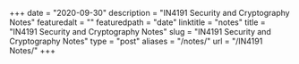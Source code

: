 +++
date = "2020-09-30"
description = "IN4191 Security and Cryptography Notes"
featuredalt = ""
featuredpath = "date"
linktitle = "notes"
title = "IN4191 Security and Cryptography Notes"
slug = "IN4191 Security and Cryptography Notes"
type = "post"
aliases = "/notes/"
url = "/IN4191 Notes/"
+++